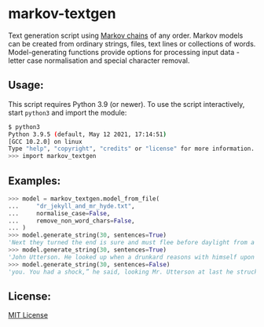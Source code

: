 # markov-textgen

Text generation script using [Markov chains](https://en.wikipedia.org/wiki/Markov_chain) of any order.
Markov models can be created from ordinary strings, files, text lines or collections of words.
Model-generating functions provide options for processing input data - letter case normalisation and special character removal.


Usage:
------

This script requires Python 3.9 (or newer).
To use the script interactively, start `python3` and import the module:

```sh
$ python3
Python 3.9.5 (default, May 12 2021, 17:14:51) 
[GCC 10.2.0] on linux
Type "help", "copyright", "credits" or "license" for more information.
>>> import markov_textgen
```

Examples:
--------

```python
>>> model = markov_textgen.model_from_file(
...     "dr_jekyll_and_mr_hyde.txt",
...     normalise_case=False,
...     remove_non_word_chars=False,
... )
>>> model.generate_string(30, sentences=True)
'Next they turned the end is sure and must flee before daylight from a house that was the messenger like?”'
>>> model.generate_string(30, sentences=True)
'John Utterson. He looked up when a drunkard reasons with himself upon his spirits. The fifth night he had means of obtaining a copy of a life of such a client.'
>>> model.generate_string(30, sentences=False)
'you. You had a shock,” he said, looking Mr. Utterson at last he struck. The next thing was not my master, why had he a mask upon his mind a singularly'
```


License:
--------

[MIT License](https://opensource.org/licenses/MIT)
